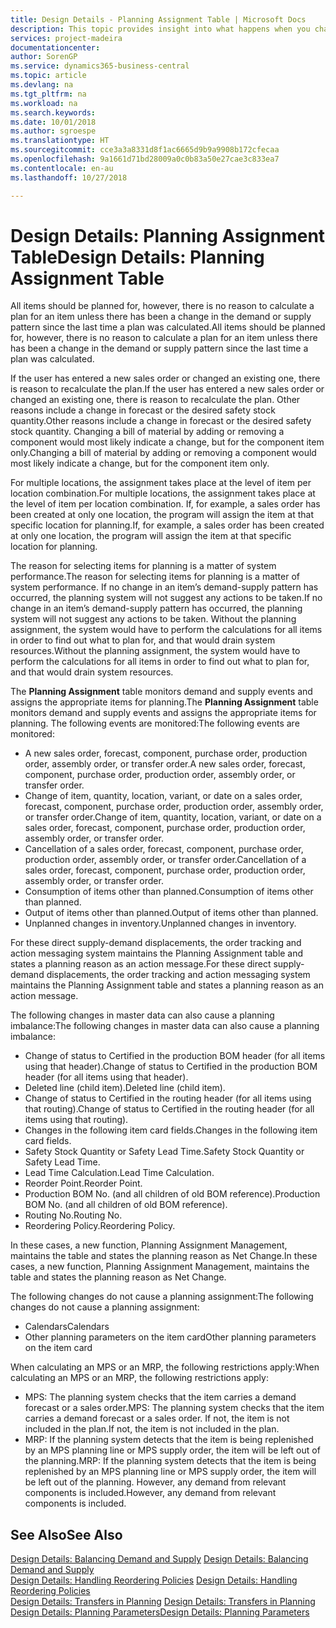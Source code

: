 ```yaml
---
title: Design Details - Planning Assignment Table | Microsoft Docs
description: This topic provides insight into what happens when you change how you plan for an item.
services: project-madeira
documentationcenter: 
author: SorenGP
ms.service: dynamics365-business-central
ms.topic: article
ms.devlang: na
ms.tgt_pltfrm: na
ms.workload: na
ms.search.keywords: 
ms.date: 10/01/2018
ms.author: sgroespe
ms.translationtype: HT
ms.sourcegitcommit: cce3a3a8331d8f1ac6665d9b9a9908b172cfecaa
ms.openlocfilehash: 9a1661d71bd28009a0c0b83a50e27cae3c833ea7
ms.contentlocale: en-au
ms.lasthandoff: 10/27/2018

---
```

# <a name="design-details-planning-assignment-table"></a><span data-ttu-id="baccb-103">Design Details: Planning Assignment Table</span><span class="sxs-lookup"><span data-stu-id="baccb-103">Design Details: Planning Assignment Table</span></span>
<span data-ttu-id="baccb-104">All items should be planned for, however, there is no reason to calculate a plan for an item unless there has been a change in the demand or supply pattern since the last time a plan was calculated.</span><span class="sxs-lookup"><span data-stu-id="baccb-104">All items should be planned for, however, there is no reason to calculate a plan for an item unless there has been a change in the demand or supply pattern since the last time a plan was calculated.</span></span>  

<span data-ttu-id="baccb-105">If the user has entered a new sales order or changed an existing one, there is reason to recalculate the plan.</span><span class="sxs-lookup"><span data-stu-id="baccb-105">If the user has entered a new sales order or changed an existing one, there is reason to recalculate the plan.</span></span> <span data-ttu-id="baccb-106">Other reasons include a change in forecast or the desired safety stock quantity.</span><span class="sxs-lookup"><span data-stu-id="baccb-106">Other reasons include a change in forecast or the desired safety stock quantity.</span></span> <span data-ttu-id="baccb-107">Changing a bill of material by adding or removing a component would most likely indicate a change, but for the component item only.</span><span class="sxs-lookup"><span data-stu-id="baccb-107">Changing a bill of material by adding or removing a component would most likely indicate a change, but for the component item only.</span></span>  

<span data-ttu-id="baccb-108">For multiple locations, the assignment takes place at the level of item per location combination.</span><span class="sxs-lookup"><span data-stu-id="baccb-108">For multiple locations, the assignment takes place at the level of item per location combination.</span></span> <span data-ttu-id="baccb-109">If, for example, a sales order has been created at only one location, the program will assign the item at that specific location for planning.</span><span class="sxs-lookup"><span data-stu-id="baccb-109">If, for example, a sales order has been created at only one location, the program will assign the item at that specific location for planning.</span></span>  

<span data-ttu-id="baccb-110">The reason for selecting items for planning is a matter of system performance.</span><span class="sxs-lookup"><span data-stu-id="baccb-110">The reason for selecting items for planning is a matter of system performance.</span></span> <span data-ttu-id="baccb-111">If no change in an item’s demand-supply pattern has occurred, the planning system will not suggest any actions to be taken.</span><span class="sxs-lookup"><span data-stu-id="baccb-111">If no change in an item’s demand-supply pattern has occurred, the planning system will not suggest any actions to be taken.</span></span> <span data-ttu-id="baccb-112">Without the planning assignment, the system would have to perform the calculations for all items in order to find out what to plan for, and that would drain system resources.</span><span class="sxs-lookup"><span data-stu-id="baccb-112">Without the planning assignment, the system would have to perform the calculations for all items in order to find out what to plan for, and that would drain system resources.</span></span>  

<span data-ttu-id="baccb-113">The **Planning Assignment** table monitors demand and supply events and assigns the appropriate items for planning.</span><span class="sxs-lookup"><span data-stu-id="baccb-113">The **Planning Assignment** table monitors demand and supply events and assigns the appropriate items for planning.</span></span> <span data-ttu-id="baccb-114">The following events are monitored:</span><span class="sxs-lookup"><span data-stu-id="baccb-114">The following events are monitored:</span></span>  

* <span data-ttu-id="baccb-115">A new sales order, forecast, component, purchase order, production order, assembly order, or transfer order.</span><span class="sxs-lookup"><span data-stu-id="baccb-115">A new sales order, forecast, component, purchase order, production order, assembly order, or transfer order.</span></span>  
* <span data-ttu-id="baccb-116">Change of item, quantity, location, variant, or date on a sales order, forecast, component, purchase order, production order, assembly order, or transfer order.</span><span class="sxs-lookup"><span data-stu-id="baccb-116">Change of item, quantity, location, variant, or date on a sales order, forecast, component, purchase order, production order, assembly order, or transfer order.</span></span>  
* <span data-ttu-id="baccb-117">Cancellation of a sales order, forecast, component, purchase order, production order, assembly order, or transfer order.</span><span class="sxs-lookup"><span data-stu-id="baccb-117">Cancellation of a sales order, forecast, component, purchase order, production order, assembly order, or transfer order.</span></span>  
* <span data-ttu-id="baccb-118">Consumption of items other than planned.</span><span class="sxs-lookup"><span data-stu-id="baccb-118">Consumption of items other than planned.</span></span>  
* <span data-ttu-id="baccb-119">Output of items other than planned.</span><span class="sxs-lookup"><span data-stu-id="baccb-119">Output of items other than planned.</span></span>  
* <span data-ttu-id="baccb-120">Unplanned changes in inventory.</span><span class="sxs-lookup"><span data-stu-id="baccb-120">Unplanned changes in inventory.</span></span>  

<span data-ttu-id="baccb-121">For these direct supply-demand displacements, the order tracking and action messaging system maintains the Planning Assignment table and states a planning reason as an action message.</span><span class="sxs-lookup"><span data-stu-id="baccb-121">For these direct supply-demand displacements, the order tracking and action messaging system maintains the Planning Assignment table and states a planning reason as an action message.</span></span>  

<span data-ttu-id="baccb-122">The following changes in master data can also cause a planning imbalance:</span><span class="sxs-lookup"><span data-stu-id="baccb-122">The following changes in master data can also cause a planning imbalance:</span></span>  

* <span data-ttu-id="baccb-123">Change of status to Certified in the production BOM header (for all items using that header).</span><span class="sxs-lookup"><span data-stu-id="baccb-123">Change of status to Certified in the production BOM header (for all items using that header).</span></span>  
* <span data-ttu-id="baccb-124">Deleted line (child item).</span><span class="sxs-lookup"><span data-stu-id="baccb-124">Deleted line (child item).</span></span>  
* <span data-ttu-id="baccb-125">Change of status to Certified in the routing header (for all items using that routing).</span><span class="sxs-lookup"><span data-stu-id="baccb-125">Change of status to Certified in the routing header (for all items using that routing).</span></span>  
* <span data-ttu-id="baccb-126">Changes in the following item card fields.</span><span class="sxs-lookup"><span data-stu-id="baccb-126">Changes in the following item card fields.</span></span>  
* <span data-ttu-id="baccb-127">Safety Stock Quantity or Safety Lead Time.</span><span class="sxs-lookup"><span data-stu-id="baccb-127">Safety Stock Quantity or Safety Lead Time.</span></span>  
* <span data-ttu-id="baccb-128">Lead Time Calculation.</span><span class="sxs-lookup"><span data-stu-id="baccb-128">Lead Time Calculation.</span></span>  
* <span data-ttu-id="baccb-129">Reorder Point.</span><span class="sxs-lookup"><span data-stu-id="baccb-129">Reorder Point.</span></span>  
* <span data-ttu-id="baccb-130">Production BOM No. (and all children of old BOM reference).</span><span class="sxs-lookup"><span data-stu-id="baccb-130">Production BOM No. (and all children of old BOM reference).</span></span>  
* <span data-ttu-id="baccb-131">Routing No.</span><span class="sxs-lookup"><span data-stu-id="baccb-131">Routing No.</span></span>  
* <span data-ttu-id="baccb-132">Reordering Policy.</span><span class="sxs-lookup"><span data-stu-id="baccb-132">Reordering Policy.</span></span>  

<span data-ttu-id="baccb-133">In these cases, a new function, Planning Assignment Management, maintains the table and states the planning reason as Net Change.</span><span class="sxs-lookup"><span data-stu-id="baccb-133">In these cases, a new function, Planning Assignment Management, maintains the table and states the planning reason as Net Change.</span></span>  

<span data-ttu-id="baccb-134">The following changes do not cause a planning assignment:</span><span class="sxs-lookup"><span data-stu-id="baccb-134">The following changes do not cause a planning assignment:</span></span>  

* <span data-ttu-id="baccb-135">Calendars</span><span class="sxs-lookup"><span data-stu-id="baccb-135">Calendars</span></span>  
* <span data-ttu-id="baccb-136">Other planning parameters on the item card</span><span class="sxs-lookup"><span data-stu-id="baccb-136">Other planning parameters on the item card</span></span>  

<span data-ttu-id="baccb-137">When calculating an MPS or an MRP, the following restrictions apply:</span><span class="sxs-lookup"><span data-stu-id="baccb-137">When calculating an MPS or an MRP, the following restrictions apply:</span></span>  

* <span data-ttu-id="baccb-138">MPS: The planning system checks that the item carries a demand forecast or a sales order.</span><span class="sxs-lookup"><span data-stu-id="baccb-138">MPS: The planning system checks that the item carries a demand forecast or a sales order.</span></span> <span data-ttu-id="baccb-139">If not, the item is not included in the plan.</span><span class="sxs-lookup"><span data-stu-id="baccb-139">If not, the item is not included in the plan.</span></span>  
* <span data-ttu-id="baccb-140">MRP: If the planning system detects that the item is being replenished by an MPS planning line or MPS supply order, the item will be left out of the planning.</span><span class="sxs-lookup"><span data-stu-id="baccb-140">MRP: If the planning system detects that the item is being replenished by an MPS planning line or MPS supply order, the item will be left out of the planning.</span></span> <span data-ttu-id="baccb-141">However, any demand from relevant components is included.</span><span class="sxs-lookup"><span data-stu-id="baccb-141">However, any demand from relevant components is included.</span></span>  

## <a name="see-also"></a><span data-ttu-id="baccb-142">See Also</span><span class="sxs-lookup"><span data-stu-id="baccb-142">See Also</span></span>  
<span data-ttu-id="baccb-143">[Design Details: Balancing Demand and Supply](design-details-balancing-demand-and-supply.md) </span><span class="sxs-lookup"><span data-stu-id="baccb-143">[Design Details: Balancing Demand and Supply](design-details-balancing-demand-and-supply.md) </span></span>  
<span data-ttu-id="baccb-144">[Design Details: Handling Reordering Policies](design-details-handling-reordering-policies.md) </span><span class="sxs-lookup"><span data-stu-id="baccb-144">[Design Details: Handling Reordering Policies](design-details-handling-reordering-policies.md) </span></span>  
<span data-ttu-id="baccb-145">[Design Details: Transfers in Planning](design-details-transfers-in-planning.md) </span><span class="sxs-lookup"><span data-stu-id="baccb-145">[Design Details: Transfers in Planning](design-details-transfers-in-planning.md) </span></span>  
[<span data-ttu-id="baccb-146">Design Details: Planning Parameters</span><span class="sxs-lookup"><span data-stu-id="baccb-146">Design Details: Planning Parameters</span></span>](design-details-planning-parameters.md)  

